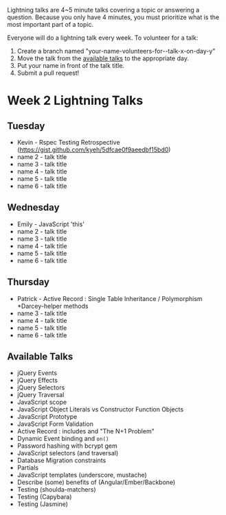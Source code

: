 Lightning talks are 4~5 minute talks covering a topic or answering a question.
Because you only have 4 minutes, you must prioritize what is the most important
part of a topic.

Everyone will do a lightning talk every week. To volunteer for a talk:

1. Create a branch named "your-name-volunteers-for--talk-x-on-day-y"
2. Move the talk from the [available talks](#availabl-talks) to the appropriate
   day.
3. Put your name in front of the talk title.
4. Submit a pull request!


# Week 2 Lightning Talks

## Tuesday
* Kevin - Rspec Testing Retrospective (https://gist.github.com/kyeh/5dfcae0f9aeedbf15bd0)
* name 2 - talk title
* name 3 - talk title
* name 4 - talk title
* name 5 - talk title
* name 6 - talk title


## Wednesday
* Emily - JavaScript 'this'
* name 2 - talk title
* name 3 - talk title
* name 4 - talk title
* name 5 - talk title
* name 6 - talk title

## Thursday
* Patrick - Active Record : Single Table Inheritance / Polymorphism
*Darcey-helper methods
* name 3 - talk title
* name 4 - talk title
* name 5 - talk title
* name 6 - talk title

## Available Talks

* jQuery Events
* jQuery Effects
* jQuery Selectors
* jQuery Traversal
* JavaScript scope
* JavaScript Object Literals vs Constructor Function Objects
* JavaScript Prototype
* JavaScript Form Validation
* Active Record : includes and "The N+1 Problem"
* Dynamic Event binding and `on()`
* Password hashing with bcrypt gem
* JavaScript selectors (and traversal)
* Database Migration constraints
* Partials
* JavaScript templates (underscore, mustache)
* Describe (some) benefits of (Angular/Ember/Backbone)
* Testing (shoulda-matchers)
* Testing (Capybara)
* Testing (Jasmine)



